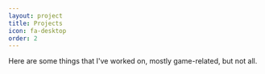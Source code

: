 ```yaml
---
layout: project
title: Projects
icon: fa-desktop
order: 2
---
```



Here are some things that I've worked on, mostly game-related, but not all.